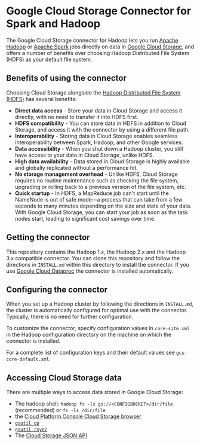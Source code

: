 # Google Cloud Storage Connector for Spark and Hadoop

The Google Cloud Storage connector for Hadoop lets you run
[Apache Hadoop](http://hadoop.apache.org) or
[Apache Spark](http://spark.apache.org) jobs directly on data in
[Google Cloud Storage](https://cloud.google.com/storage), and offers a number of
benefits over choosing Hadoop Distributed File System (HDFS) as your default
file system.

## Benefits of using the connector

Choosing Cloud Storage alongside the
[Hadoop Distributed File System (HDFS)](https://hadoop.apache.org/docs/stable/hadoop-project-dist/hadoop-hdfs/HdfsUserGuide.html)
has several benefits:

*   **Direct data access** - Store your data in Cloud Storage and access it
    directly, with no need to transfer it into HDFS first.
*   **HDFS compatibility** - You can store data in HDFS in addition to Cloud
    Storage, and access it with the connector by using a different file path.
*   **Interoperability** - Storing data in Cloud Storage enables seamless
    interoperability between Spark, Hadoop, and other Google services.
*   **Data accessibility** - When you shut down a Hadoop cluster, you still have
    access to your data in Cloud Storage, unlike HDFS.
*   **High data availability** - Data stored in Cloud Storage is highly
    available and globally replicated without a performance hit.
*   **No storage management overhead** - Unlike HDFS, Cloud Storage requires no
    routine maintenance such as checking the file system, upgrading or rolling
    back to a previous version of the file system, etc.
*   **Quick startup** - In HDFS, a MapReduce job can't start until the NameNode
    is out of safe mode—a process that can take from a few seconds to many
    minutes depending on the size and state of your data. With Google Cloud
    Storage, you can start your job as soon as the task nodes start, leading to
    significant cost savings over time.

## Getting the connector

This repository contains the Hadoop 1.x, the Hadoop 2.x and the Hadoop 3.x
compatible connector. You can clone this repository and follow the directions in
`INSTALL.md` within this directory to install the connector. If you use
[Google Cloud Dataproc](https://cloud.google.com/dataproc) the connector is
installed automatically.

## Configuring the connector

When you set up a Hadoop cluster by following the directions in `INSTALL.md`,
the cluster is automatically configured for optimal use with the connector.
Typically, there is no need for further configuration.

To customize the connector, specify configuration values in `core-site.xml` in
the Hadoop configuration directory on the machine on which the connector is
installed.

For a complete list of configuration keys and their default values see
`gcs-core-default.xml`.

## Accessing Cloud Storage data

There are multiple ways to access data stored in Google Cloud Storage:

*   The hadoop shell: `hadoop fs -ls gs://<CONFIGBUCKET>/dir/file` (recommended)
    or `fs -ls /dir/file`
*   the
    [Cloud Platform Console Cloud Storage browser](https://cloud.google.com/storage/docs/gettingstarted-console)
*   [`gsutil cp`](https://cloud.google.com/storage/docs/gsutil/commands/cp)
*   [`gsutil rsync`](https://cloud.google.com/storage/docs/gsutil/commands/rsync)
*   The
    [Cloud Storage JSON API](https://cloud.google.com/storage/docs/json_api/v1/)

